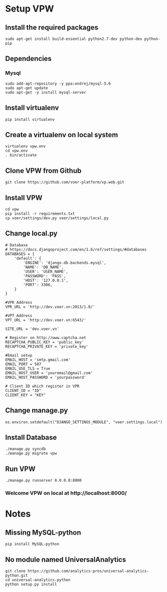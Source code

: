 # Setup VPW

## Install the required packages
	sudo apt-get install build-essential python2.7-dev python-dev python-pip
        
## Dependencies
### Mysql
	sudo add-apt-repository -y ppa:ondrej/mysql-5.6
	sudo apt-get update
	sudo apt-get -y install mysql-server
	
## Install virtualenv
	pip install virtualenv
## Create a virtualenv on local system
	virtualenv vpw.env
	cd vpw.env
	. bin/activate
## Clone VPW from Github
	git clone https://github.com/voer-platform/vp.web.git
## Install VPW
	cd vpw
	pip install -r requirements.txt
	cp voer/settings/dev.py voer/settings/local.py
## Change local.py
	# Database
	# https://docs.djangoproject.com/en/1.6/ref/settings/#databases
	DATABASES = {
	    'default': {
	        'ENGINE': 'django.db.backends.mysql',
	        'NAME': 'DB_NAME',
	        'USER': 'USER_NAME',
	        'PASSWORD': 'PASS',
	        'HOST': '127.0.0.1',
	        'PORT': 3306,
	    }
	}

	#VPR Address
	VPR_URL = 'http://dev.voer.vn:2013/1.0/'

	#VPT Address
	VPT_URL = 'http://dev.voer.vn:6543/'

	SITE_URL = 'dev.voer.vn'

	# Register on http://www.captcha.net
	RECAPTCHA_PUBLIC_KEY = 'public_key'
	RECAPTCHA_PRIVATE_KEY = 'private_key'
	
	#Email setup
	EMAIL_HOST = 'smtp.gmail.com'
	EMAIL_PORT = 587
	EMAIL_USE_TLS = True
	EMAIL_HOST_USER = 'youremail@gmail.com'
	EMAIL_HOST_PASSWORD = 'yourpassword'
	
	# Client ID which register in VPR
	CLIENT_ID = "ID"
	CLIENT_KEY = "KEY"
	
## Change manage.py
	os.environ.setdefault("DJANGO_SETTINGS_MODULE", "voer.settings.local")
## Install Database
	./manage.py syncdb
	./manage.py migrate vpw	
## Run VPW
	./manage.py runserver 0.0.0.0:8000
	
### Welcome VPW on local at http://localhost:8000/
	
# Notes
## Missing MySQL-python
	pip install MySQL-python

## No module named UniversalAnalytics
	git clone https://github.com/analytics-pros/universal-analytics-python.git
	cd universal-analytics-python
	python setup.py install
	
